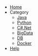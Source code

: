 - [Home]()
- Category
  - [Java](lang/java/)
  - [Python](lang/python/)
  - [C#.Net](lang/cSharp/)
  - [BigData](BigData/)
  - [DB](DB/)
  - [Docker](docker/)
- [Help](help/)
